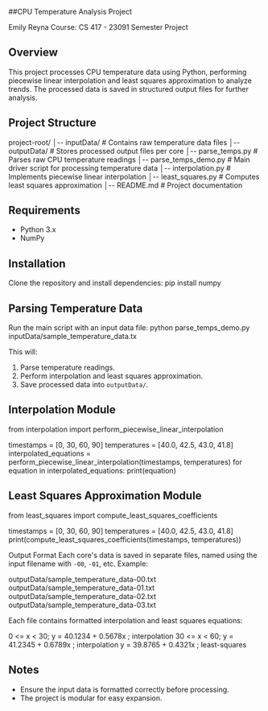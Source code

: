 ##CPU Temperature Analysis Project


Emily Reyna
Course: CS 417 - 23091
Semester Project

## Overview

This project processes CPU temperature data using Python, performing piecewise linear interpolation and least squares approximation to analyze trends. The processed data is saved in structured output files for further analysis.

## Project Structure

project-root/
│-- inputData/                # Contains raw temperature data files
│-- outputData/               # Stores processed output files per core
│-- parse_temps.py            # Parses raw CPU temperature readings
│-- parse_temps_demo.py       # Main driver script for processing temperature data
│-- interpolation.py          # Implements piecewise linear interpolation
│-- least_squares.py          # Computes least squares approximation
│-- README.md                 # Project documentation

## Requirements

- Python 3.x
- NumPy

## Installation

Clone the repository and install dependencies:
pip install numpy

## Parsing Temperature Data 

Run the main script with an input data file:
python parse_temps_demo.py inputData/sample_temperature_data.tx


This will:

1. Parse temperature readings.
2. Perform interpolation and least squares approximation.
3. Save processed data into `outputData/`.

## Interpolation Module
from interpolation import perform_piecewise_linear_interpolation

timestamps = [0, 30, 60, 90]
temperatures = [40.0, 42.5, 43.0, 41.8]
interpolated_equations = perform_piecewise_linear_interpolation(timestamps, temperatures)
for equation in interpolated_equations:
    print(equation)

## Least Squares Approximation Module
from least_squares import compute_least_squares_coefficients

timestamps = [0, 30, 60, 90]
temperatures = [40.0, 42.5, 43.0, 41.8]
print(compute_least_squares_coefficients(timestamps, temperatures))

Output Format
Each core's data is saved in separate files, named using the input filename with `-00`, `-01`, etc. Example:

outputData/sample_temperature_data-00.txt
outputData/sample_temperature_data-01.txt
outputData/sample_temperature_data-02.txt
outputData/sample_temperature_data-03.txt

Each file contains formatted interpolation and least squares equations:

0 <= x < 30; y = 40.1234 + 0.5678x ; interpolation
30 <= x < 60; y = 41.2345 + 0.6789x ; interpolation
y = 39.8765 + 0.4321x ; least-squares

## Notes

- Ensure the input data is formatted correctly before processing.
- The project is modular for easy expansion.



